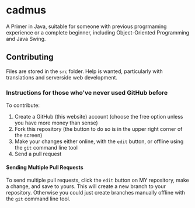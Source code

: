 cadmus
======

A Primer in Java, suitable for someone with previous progrmaming experience or a complete beginner, including Object-Oriented Programming and Java Swing.

## Contributing
Files are stored in the `src` folder. Help is wanted, particularly with translations and serverside web development.

### Instructions for those who've never used GitHub before
To contribute:

1. Create a GitHub (this website) account (choose the free option unless you have more money than sense)
2. Fork this repository (the button to do so is in the upper right corner of the screen)
3. Make your changes either online, with the `edit` button, or offline using the `git` command line tool
4. Send a pull request

#### Sending Multiple Pull Requests
To send multiple pull requests, click the `edit` button on MY repository, make a change, and save to yours. This will create a new branch to your repository. Otherwise you could just create branches manually offline with the `git` command line tool.
